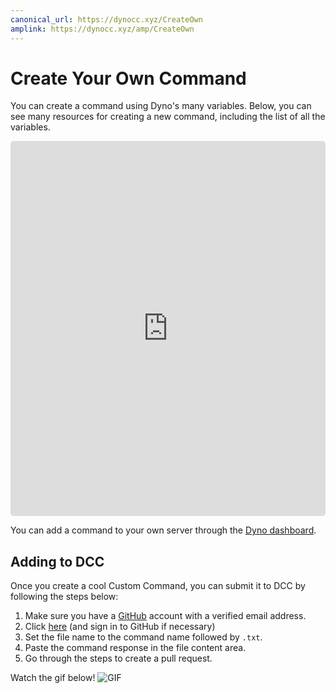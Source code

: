 ```yaml
---
canonical_url: https://dynocc.xyz/CreateOwn
amplink: https://dynocc.xyz/amp/CreateOwn
---
```


# Create Your Own Command
You can create a command using Dyno's many variables. Below, you can see many resources for creating a new command, including the list of all the variables.

<iframe style="border-radius: 5px;" height="600" width="100%" frameborder="0" src="https://titanembeds.com/embed/333058206198661132?theme=DiscordDark&amp;defaultchannel=333130753296564227&amp;css=241">Looks like your browser does not support iframes.</iframe>

You can add a command to your own server through the [Dyno dashboard](https://dynobot.net).

## Adding to DCC
Once you create a cool Custom Command, you can submit it to DCC by following the steps below:
1. Make sure you have a [GitHub](https://github.com) account with a verified email address.
2. Click [here](https://github.com/DynoCC/Dyno-Custom-Commands/new/master) (and sign in to GitHub if necessary)
3. Set the file name to the command name followed by `.txt`.
4. Paste the command response in the file content area.
5. Go through the steps to create a pull request.

Watch the gif below!
![GIF](https://magic.school-b.us/463828651016978442.gif)
